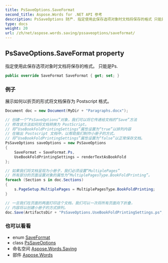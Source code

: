 ```yaml
---
title: PsSaveOptions.SaveFormat
second_title: Aspose.Words for .NET API 参考
description: PsSaveOptions 财产. 指定使用此保存选项对象时文档将保存的格式 只能是Ps.
type: docs
weight: 20
url: /zh/net/aspose.words.saving/pssaveoptions/saveformat/
---
```

## PsSaveOptions.SaveFormat property

指定使用此保存选项对象时文档将保存的格式。 只能是Ps.

```csharp
public override SaveFormat SaveFormat { get; set; }
```

### 例子

展示如何以折页的形式将文档保存为 Postscript 格式。

```csharp
Document doc = new Document(MyDir + "Paragraphs.docx");

// 创建一个“PsSaveOptions”对象，我们可以将它传递给文档的“Save”方法
// 修改该方法如何将文档转换为 PostScript。
// 将“UseBookFoldPrintingSettings”属性设置为“true”以排列内容
// 在输出 Postscript 文档中，以帮助我们制作小册子的方式。
// 将“UseBookFoldPrintingSettings”属性设置为“false”以正常保存文档。
PsSaveOptions saveOptions = new PsSaveOptions
{
    SaveFormat = SaveFormat.Ps,
    UseBookFoldPrintingSettings = renderTextAsBookFold
};

// 如果我们将文档呈现为小册子，我们必须设置“MultiplePages”
// 所有部分的页面设置对象的属性为“MultiplePagesType.BookFoldPrinting”。
foreach (Section s in doc.Sections)
{
    s.PageSetup.MultiplePages = MultiplePagesType.BookFoldPrinting;
}

// 一旦我们在页面的两面打印这个文档，我们可以一次将所有页面向下折叠，
// 内容将以创建小册子的方式排列。
doc.Save(ArtifactsDir + "PsSaveOptions.UseBookFoldPrintingSettings.ps", saveOptions);
```

### 也可以看看

* enum [SaveFormat](../../../aspose.words/saveformat/)
* class [PsSaveOptions](../)
* 命名空间 [Aspose.Words.Saving](../../pssaveoptions/)
* 部件 [Aspose.Words](../../../)


